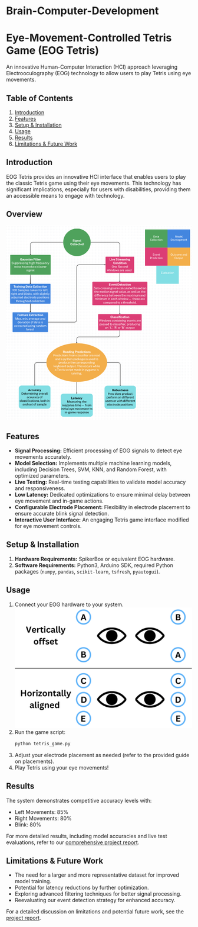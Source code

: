 # Brain-Computer-Development
# Eye-Movement-Controlled Tetris Game (EOG Tetris)

An innovative Human-Computer Interaction (HCI) approach leveraging Electrooculography (EOG) technology to allow users to play Tetris using eye movements.

## Table of Contents

1. [Introduction](#introduction)
2. [Features](#features)
3. [Setup & Installation](#setup--installation)
4. [Usage](#usage)
5. [Results](#results)
6. [Limitations & Future Work](#limitations--future-work)

## Introduction

EOG Tetris provides an innovative HCI interface that enables users to play the classic Tetris game using their eye movements. This technology has significant implications, especially for users with disabilities, providing them an accessible means to engage with technology.

## Overview
![image](https://github.com/JellyJoyce/Brain-Computer-Development/blob/main/img/Overview%20figure.png)

## Features

- **Signal Processing:** Efficient processing of EOG signals to detect eye movements accurately.
- **Model Selection:** Implements multiple machine learning models, including Decision Trees, SVM, KNN, and Random Forest, with optimized parameters.
- **Live Testing:** Real-time testing capabilities to validate model accuracy and responsiveness.
- **Low Latency:** Dedicated optimizations to ensure minimal delay between eye movement and in-game actions.
- **Configurable Electrode Placement:** Flexibility in electrode placement to ensure accurate blink signal detection.
- **Interactive User Interface:** An engaging Tetris game interface modified for eye movement controls.

## Setup & Installation

1. **Hardware Requirements:** SpikerBox or equivalent EOG hardware.
2. **Software Requirements:** Python3, Arduino SDK, required Python packages (`numpy`, `pandas`, `scikit-learn`, `tsfresh`, `pyautogui`).

## Usage

1. Connect your EOG hardware to your system.
![image](https://github.com/JellyJoyce/Brain-Computer-Development/blob/main/img/Placement%20diagram.png)
3. Run the game script:
   ```bash
   python tetris_game.py
   ```
4. Adjust your electrode placement as needed (refer to the provided guide on placements).
5. Play Tetris using your eye movements!

## Results

The system demonstrates competitive accuracy levels with:
- Left Movements: 85%
- Right Movements: 80%
- Blink: 80%

For more detailed results, including model accuracies and live test evaluations, refer to our [comprehensive project report](#).

## Limitations & Future Work

- The need for a larger and more representative dataset for improved model training.
- Potential for latency reductions by further optimization.
- Exploring advanced filtering techniques for better signal processing.
- Reevaluating our event detection strategy for enhanced accuracy.

For a detailed discussion on limitations and potential future work, see the [project report](#).
